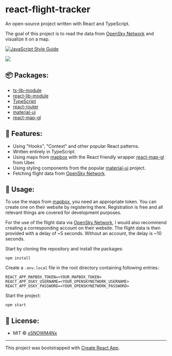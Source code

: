 # react-flight-tracker
An open-source project written with React and TypeScript.

The goal of this project is to read the data from [OpenSky Network](https://opensky-network.org/) and visualize it on a map.

[![JavaScript Style Guide](https://img.shields.io/badge/code_style-standard-brightgreen.svg)](https://standardjs.com)

![](resources/react-flight-tracker_prview.gif)

## 📦 Packages:
- [ts-lib-module](https://github.com/xSNOWM4Nx/ts-lib-module)
- [react-lib-module](https://github.com/xSNOWM4Nx/react-lib-module)
- [TypeScript](https://github.com/microsoft/TypeScript)
- [react-router](https://github.com/ReactTraining/react-router)
- [material-ui](https://github.com/mui-org/material-ui)
- [react-map-gl](https://github.com/uber/react-map-gl)

## 🔮 Features:
- Using "Hooks", "Context" and other popular React patterns.
- Written entirely in TypeScript.
- Using maps from [mapbox](https://www.mapbox.com/) with the React friendly wrapper [react-map-gl](https://github.com/uber/react-map-gl) from Uber.
- Using styling components from the popular [material-ui](https://github.com/mui-org/material-ui) project.
- Fetching flight data from [OpenSky Network](https://opensky-network.org/).

## 🔌 Usage:
To use the maps from [mapbox](https://www.mapbox.com/), you need an appropriate token. You can create one on their website by registering there. Registration is free and all relevant things are covered for development purposes.

For the use of the flight data via [OpenSky Network](https://opensky-network.org/), I would also recommend creating a corresponding account on their website. The flight data is then provided with a delay of ~5 seconds. Without an account, the delay is ~10 seconds.

Start by cloning the repository and install the packages:
```
npm install
```
Create a `.env.local` file in the root directory containing following entries:
```
REACT_APP_MAPBOX_TOKEN=<YOUR_MAPBOX_TOKEN>
REACT_APP_OSKY_USERNAME=<YOUR_OPENSKYNETWORK_USERNAME>
REACT_APP_OSKY_PASSWORD=<YOUR_OPENSKYNETWORK_PASSWORD>
```
Start the project:
```
npm start
```

## 📑 License:
- MIT © [xSNOWM4Nx](https://github.com/xSNOWM4Nx)
---
This project was bootstrapped with [Create React App](https://github.com/facebook/create-react-app).
